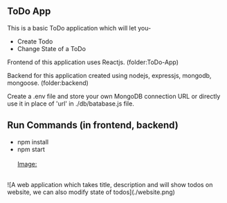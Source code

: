 ## ToDo App
This is a basic ToDo application which will let you-
- Create Todo
- Change State of a ToDo

Frontend of this application uses Reactjs. (folder:ToDo-App)

Backend for this application created using nodejs, expressjs, mongodb, mongoose. (folder:backend)

Create a .env file and store your own MongoDB connection URL or directly use it in place of 'url' in ./db/batabase.js file.
## Run Commands (in frontend, backend)
- npm install
- npm start
<br><br>
<u>Image:</u>
<br>
![A web application which takes title, description and will show todos on website,
 we can also modify state of todos](./website.png)